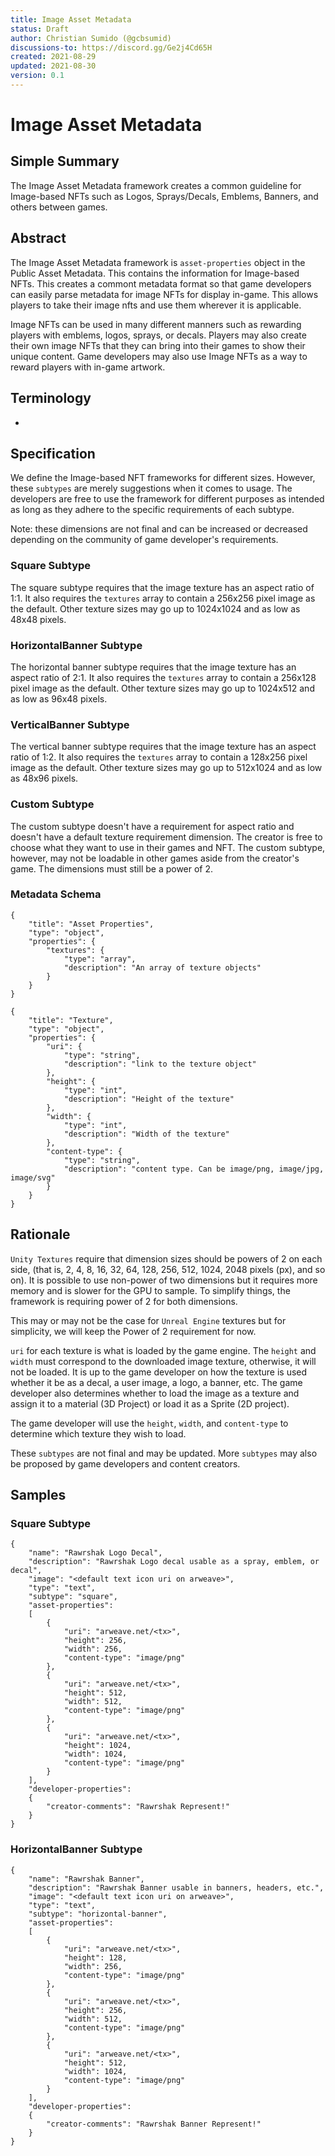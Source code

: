 ```yaml
---
title: Image Asset Metadata
status: Draft
author: Christian Sumido (@gcbsumid)
discussions-to: https://discord.gg/Ge2j4Cd65H
created: 2021-08-29
updated: 2021-08-30
version: 0.1
---
```


# Image Asset Metadata

## Simple Summary

The Image Asset Metadata framework creates a common guideline for Image-based NFTs such as Logos, Sprays/Decals, Emblems, Banners, and others between games.

## Abstract

The Image Asset Metadata framework is `asset-properties` object in the Public Asset Metadata. This contains the information for Image-based NFTs. This creates a commont metadata format so that game developers can easily parse metadata for image NFTs for display in-game. This allows players to take their image nfts and use them wherever it is applicable.

Image NFTs can be used in many different manners such as rewarding players with emblems, logos, sprays, or decals. Players may also create their own image NFTs that they can bring into their games to show their unique content. Game developers may also use Image NFTs as a way to reward players with in-game artwork.

## Terminology 

* 

## Specification 

We define the Image-based NFT frameworks for different sizes. However, these `subtypes` are merely suggestions when it comes to usage. The developers are free to use the framework for different purposes as intended as long as they adhere to the specific requirements of each subtype. 

Note: these dimensions are not final and can be increased or decreased depending on the community of game developer's requirements.

### Square Subtype

The square subtype requires that the image texture has an aspect ratio of 1:1. It also requires the `textures` array to contain a 256x256 pixel image as the default. Other texture sizes may go up to 1024x1024 and as low as 48x48 pixels.

### HorizontalBanner Subtype

The horizontal banner subtype requires that the image texture has an aspect ratio of 2:1. It also requires the `textures` array to contain a 256x128 pixel image as the default. Other texture sizes may go up to 1024x512 and as low as 96x48 pixels.

### VerticalBanner Subtype

The vertical banner subtype requires that the image texture has an aspect ratio of 1:2. It also requires the `textures` array to contain a 128x256 pixel image as the default. Other texture sizes may go up to 512x1024 and as low as 48x96 pixels.

### Custom Subtype

The custom subtype doesn't have a requirement for aspect ratio and doesn't have a default texture requirement dimension. The creator is free to choose what they want to use in their games and NFT. The custom subtype, however, may not be loadable in other games aside from the creator's game. The dimensions must still be a power of 2.

### Metadata Schema 
```
{
    "title": "Asset Properties",
    "type": "object",
    "properties": {
        "textures": {
            "type": "array",
            "description": "An array of texture objects"
        }
    }
}

{
    "title": "Texture",
    "type": "object",
    "properties": {
        "uri": {
            "type": "string",
            "description": "link to the texture object"
        },
        "height": {
            "type": "int",
            "description": "Height of the texture"
        },
        "width": {
            "type": "int",
            "description": "Width of the texture"
        },
        "content-type": {
            "type": "string",
            "description": "content type. Can be image/png, image/jpg, image/svg"
        }
    }
}
```

## Rationale

`Unity Textures` require that dimension sizes should be powers of 2 on each side, (that is, 2, 4, 8, 16, 32, 64, 128, 256, 512, 1024, 2048 pixels (px), and so on). It is possible to use non-power of two dimensions but it requires more memory and is slower for the GPU to sample. To simplify things, the framework is requiring power of 2 for both dimensions. 

This may or may not be the case for `Unreal Engine` textures but for simplicity, we will keep the Power of 2 requirement for now.

`uri` for each texture is what is loaded by the game engine. The `height` and `width` must correspond to the downloaded image texture, otherwise, it will not be loaded. It is up to the game developer on how the texture is used whether it be as a decal, a user image, a logo, a banner, etc. The game developer also determines whether to load the image as a texture and assign it to a material (3D Project) or load it as a Sprite (2D project). 

The game developer will use the `height`, `width`, and `content-type` to determine which texture they wish to load. 

These `subtypes` are not final and may be updated. More `subtypes` may also be proposed by game developers and content creators. 

## Samples

### Square Subtype
```
{
    "name": "Rawrshak Logo Decal",
    "description": "Rawrshak Logo decal usable as a spray, emblem, or decal",
    "image": "<default text icon uri on arweave>",
    "type": "text",
    "subtype": "square",
    "asset-properties": 
    [
        {
            "uri": "arweave.net/<tx>",
            "height": 256,
            "width": 256,
            "content-type": "image/png"
        },
        {
            "uri": "arweave.net/<tx>",
            "height": 512,
            "width": 512,
            "content-type": "image/png"
        },
        {
            "uri": "arweave.net/<tx>",
            "height": 1024,
            "width": 1024,
            "content-type": "image/png"
        }
    ],
    "developer-properties":
    {
        "creator-comments": "Rawrshak Represent!"
    }
}
```

### HorizontalBanner Subtype
```
{
    "name": "Rawrshak Banner",
    "description": "Rawrshak Banner usable in banners, headers, etc.",
    "image": "<default text icon uri on arweave>",
    "type": "text",
    "subtype": "horizontal-banner",
    "asset-properties": 
    [
        {
            "uri": "arweave.net/<tx>",
            "height": 128,
            "width": 256,
            "content-type": "image/png"
        },
        {
            "uri": "arweave.net/<tx>",
            "height": 256,
            "width": 512,
            "content-type": "image/png"
        },
        {
            "uri": "arweave.net/<tx>",
            "height": 512,
            "width": 1024,
            "content-type": "image/png"
        }
    ],
    "developer-properties":
    {
        "creator-comments": "Rawrshak Banner Represent!"
    }
}
```